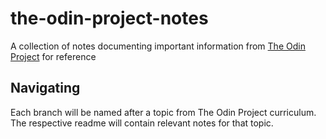 # the-odin-project-notes
A collection of notes documenting important information from [The Odin Project](https://www.theodinproject.com/) for reference

## Navigating
Each branch will be named after a topic from The Odin Project curriculum. The respective readme will contain relevant notes for that topic.